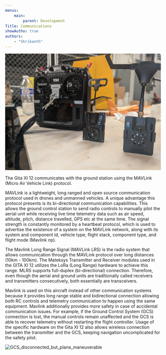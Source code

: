 ```yaml
---
menus:
    main:
        parent: Development
Title: Communications
showAutho: true
authors:
    - "Shrikanth"
---
```


![Comms](Radio_Comms.jpg)

The Gita XI 12 communicates with the ground station using the MAVLink (Micro Air Vehicle Link) protocol.

MAVLink is a lightweight, long ranged and open source communication protocol used in drones and unmanned vehicles. A unique advantage this protocol presents is its bi-directional communication capabilities. This allows the ground control station to send radio controls to manually pilot the aerial unit while receiving live time telemetry data such as air speed, altitude, pitch, distance travelled, GPS etc at the same time. The signal strength is constantly monitored by a heartbeat protocol, which is used to advertise the existence of a system on the MAVLink network, along with its system and component id, vehicle type, flight stack, component type, and flight mode (Mavlink np).

The Mavlink Long Range Signal (MAVLink LRS) is the radio system that allows communication through the MAVLink protocol over long distances (10km - 100km). The Mateksys Transmitter and Receiver modules used in the GITA XI 12 utilizes the LoRa (Long Range) hardware to achieve this range. MLRS supports full-duplex (bi-directional) connection. Therefore, even though the aerial and ground units are traditionally called receivers and transmitters consecutively, both essentially are transceivers.

Mavlink is used on this aircraft instead of other communication systems because it provides long range stable and bidirectional connection allowing both RC controls and telemetry communication to happen using the same equipment. Mavlink additionally provides more safety in case of accidental communication issues. For example, if the Ground Control System (GCS) connection is lost, the manual controls remain unaffected and the GCS is able to recover telemetry without restarting the flight controller. Usage of the specific hardware on the Gita XI 12 also allows wireless connection between the transmitter and the GCS, keeping navigation uncomplicated for the safety pilot.

![GCS_disconnected_but_plane_maneuverable](/development/GCS_disconnected_but_plane_maneuverable.png)
